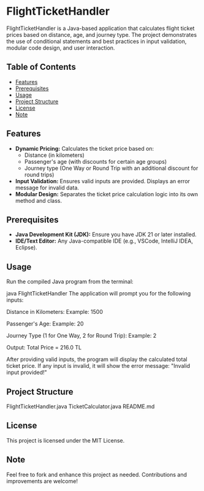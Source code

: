 # FlightTicketHandler

FlightTicketHandler is a Java-based application that calculates flight ticket prices based on distance, age, and journey type. The project demonstrates the use of conditional statements and best practices in input validation, modular code design, and user interaction.

## Table of Contents

- [Features](#features)
- [Prerequisites](#prerequisites)
- [Usage](#usage)
- [Project Structure](#project-structure)
- [License](#license)
- [Note](#note)

## Features

- **Dynamic Pricing:** Calculates the ticket price based on:
  - Distance (in kilometers)
  - Passenger's age (with discounts for certain age groups)
  - Journey type (One Way or Round Trip with an additional discount for round trips)
- **Input Validation:** Ensures valid inputs are provided. Displays an error message for invalid data.
- **Modular Design:** Separates the ticket price calculation logic into its own method and class.

## Prerequisites

- **Java Development Kit (JDK):** Ensure you have JDK 21 or later installed.
- **IDE/Text Editor:** Any Java-compatible IDE (e.g., VSCode, IntelliJ IDEA, Eclipse).

## Usage

Run the compiled Java program from the terminal:

java FlightTicketHandler
The application will prompt you for the following inputs:

Distance in Kilometers:
Example: 1500

Passenger's Age:
Example: 20

Journey Type (1 for One Way, 2 for Round Trip):
Example: 2

Output: Total Price = 216.0 TL

After providing valid inputs, the program will display the calculated total ticket price. If any input is invalid, it will show the error message:
"Invalid input provided!"

## Project Structure

FlightTicketHandler.java
TicketCalculator.java
README.md

## License

This project is licensed under the MIT License.

## Note

Feel free to fork and enhance this project as needed. Contributions and improvements are welcome!